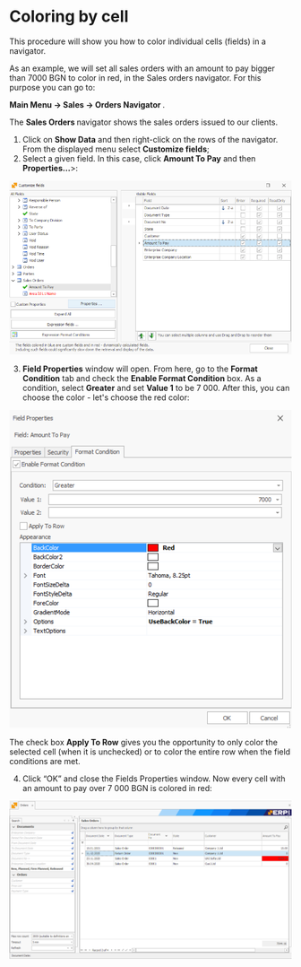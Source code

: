# Coloring by cell

This procedure will show you how to color individual cells (fields) in a navigator.

As an example, we will set all sales orders with an amount to pay bigger than 7000 BGN to color in red, in the Sales orders navigator. For this purpose you can go to:

<b> Main Menu -> Sales -> Orders Navigator </b>.

The <b> Sales Orders </b> navigator shows the sales orders issued to our clients.

1.	Click on <b>Show Data</b> and then right-click on the rows of the navigator. From the displayed menu select <b>Customize fields</b>; 
2.	Select a given field. In this case, click **Amount To Pay** and then **Properties…**>: <br>

![Amount to pay](pictures/amount-to-pay.png)

3.	<b>Field Properties</b> window will open. From here, go to the <b>Format Condition</b> tab and check the <b>Enable Format Condition</b> box. As a condition, select <b>Greater</b> and set **Value 1** to be 7 000. After this, you can choose the color - let's choose the red color:

![Format condition](pictures/format-condition.png)

The check box <b>Apply To Row</b> gives you the opportunity to only color the selected cell (when it is unchecked) or to color the entire row when the field conditions are met.   

4.	Click “OK” and close the Fields Properties window. Now every cell with an amount to pay over 7 000 BGN is colored in red:
 
![Colored cell](pictures/colored-cell.png)

